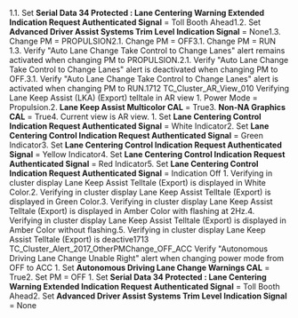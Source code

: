 1.1. Set **Serial Data 34 Protected : Lane Centering Warning Extended Indication Request Authenticated Signal** = Toll Booth Ahead1.2. Set **Advanced Driver Assist Systems Trim Level Indication Signal** = None1.3. Change PM = PROPULSION2.1. Change PM = OFF3.1. Change PM = RUN 1.3. Verify "Auto Lane Change Take Control to Change Lanes" alert remains activated when changing PM to PROPULSION.2.1. Verify "Auto Lane Change Take Control to Change Lanes" alert is deactivated when changing PM to OFF.3.1. Verify "Auto Lane Change Take Control to Change Lanes" alert is activated when changing PM to RUN.1712 TC_Cluster_AR_View_010 Verifying Lane Keep Assist (LKA) (Export) telltale in AR view 1. Power Mode = Propulsion.2. **Lane Keep Assist Multicolor CAL** = True3. **Non-NA Graphics CAL** = True4. Current view is AR view. 1. Set **Lane Centering Control Indication Request Authenticated Signal** = White Indicator2. Set **Lane Centering Control Indication Request Authenticated Signal** = Green Indicator3. Set **Lane Centering Control Indication Request Authenticated Signal** = Yellow Indicator4. Set **Lane Centering Control Indication Request Authenticated Signal** = Red Indicator5. Set **Lane Centering Control Indication Request Authenticated Signal** = Indication Off 1. Verifying in cluster display Lane Keep Assist Telltale (Export) is displayed in White Color.2. Verifying in cluster display Lane Keep Assist Telltale (Export) is displayed in Green Color.3. Verifying in cluster display Lane Keep Assist Telltale (Export) is displayed in Amber Color with flashing at 2Hz.4. Verifying in cluster display Lane Keep Assist Telltale (Export) is displayed in Amber Color without flashing.5. Verifying in cluster display Lane Keep Assist Telltale (Export) is deactive1713 TC_Cluster_Alert_2017_OtherPMChange_OFF_ACC Verify "Autonomous Driving Lane Change Unable Right" alert when changing power mode from OFF to ACC 1. Set **Autonomous Driving Lane Change Warnings CAL** = True2. Set PM = OFF 1. Set **Serial Data 34 Protected : Lane Centering Warning Extended Indication Request Authenticated Signal** = Toll Booth Ahead2. Set **Advanced Driver Assist Systems Trim Level Indication Signal** = None